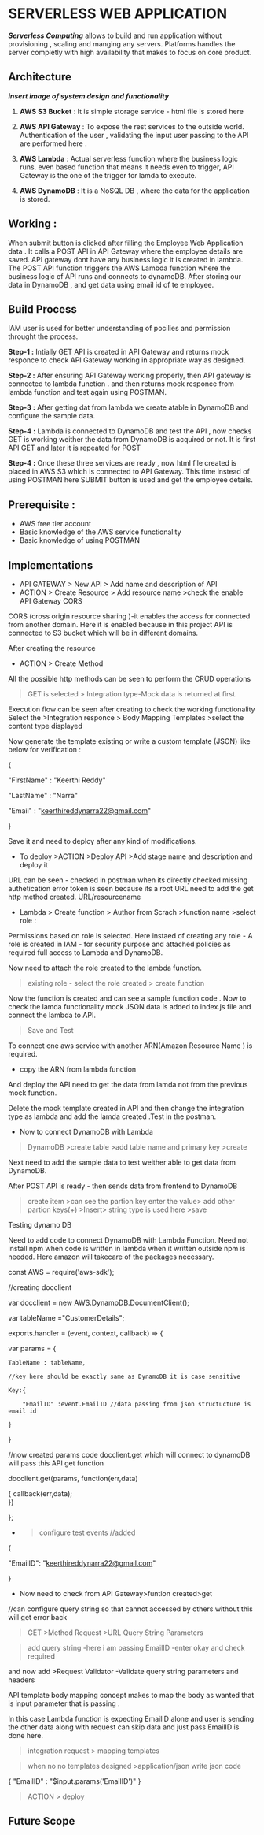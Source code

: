 # SERVERLESS WEB APPLICATION 

***Serverless Computing*** allows to build and run application without provisioning , scaling and manging any servers.
Platforms handles the server completly with high availability that makes to focus on core product.

## Architecture

***insert image of system design and functionality***

1. **AWS S3 Bucket**   : It is simple storage service - html file is stored here  

2. **AWS API Gateway** : To expose the rest services to the outside world.
Authentication of the user , validating the input user passing to the API are performed here .

3. **AWS Lambda**	   : Actual serverless function where the business logic runs.
even based function that means it needs even to trigger, API Gateway is the one of the trigger for lamda to execute. 

4. **AWS DynamoDB**		: It is a NoSQL DB , where the data for the application is stored. 

## Working : 
When submit button is clicked after filling the Employee Web Application data .
It calls a POST API in API Gateway where the employee details are saved.
API gateway dont have any business logic it is created in lambda.
The POST API function triggers the AWS Lambda function where the business logic of API runs and connects to dynamoDB.
After storing our data in DynamoDB , and get data using email id of te employee.

## Build Process 
IAM user is used for better understanding of pocilies and permission throught the process.

**Step-1 :** Intially GET API is created in API Gateway and returns mock responce to check API Gateway working in appropriate way as designed.

**Step-2 :** After ensuring  API Gateway working properly, then API gateway is connected to lambda function . 
and then returns mock responce from lambda function and test again using POSTMAN.
 
**Step-3 :** After getting dat from lambda we create atable in DynamoDB and configure the sample data.

**Step-4 :** Lambda is connected to DynamoDB and test the API , now checks GET is working weither the data from DynamoDB is acquired or not. 
It is first API GET and later it is repeated for POST 

**Step-4 :** Once these three services are ready , now html file created is placed in AWS S3 which is connected to API Gateway.
This time instead of using POSTMAN here SUBMIT button is used and get the employee details. 

## Prerequisite : 

- AWS free tier account 
- Basic knowledge of the AWS service functionality 
- Basic knowledge of using POSTMAN 

## Implementations 

- API GATEWAY > New API > Add name and description of API 
- ACTION > Create Resource > Add resource name >check the enable API Gateway CORS

CORS (cross origin resource sharing )-it enables the access for connected from another domain.
Here it is enabled because in this project API is connected to S3 bucket which will be in different domains. 

After creating the resource 
- ACTION > Create Method 

All the possible http methods can be seen to perform the CRUD operations

>GET is selected > Integration type-Mock data is returned at first. 

Execution flow can be seen after creating to check the working functionality 
Select the >Integration responce > Body Mapping Templates >select the content type displayed 

Now generate the template existing or write a custom template (JSON) like below for verification :

{

"FirstName" : "Keerthi Reddy"

"LastName"  : "Narra"

"Email"     : "keerthireddynarra22@gmail.com"

}

Save it and need to deploy after any kind of modifications.

- To deploy >ACTION >Deploy API >Add stage name and description and deploy it 

URL can be seen - checked in postman when its directly checked missing authetication error token is seen because its a root URL need to add the get http method created.
URL/resourcename

- Lambda > Create function > Author from Scrach >function name >select role : 

Permissions based on role is selected.
Here instaed of creating any role - A role is created  in  IAM - for security purpose and attached policies as required full access to Lambda and DynamoDB. 

Now need to attach the role created to the lambda function.

> existing role - select the role created > create function 

Now the function is created and can see a sample function code . 
Now to check the lamda functionality mock JSON data is added to index.js file and connect the lambda to API. 

> Save and Test 

To connect one aws service with another ARN(Amazon Resource Name ) is required.
- copy the ARN from lambda function 

And deploy the API need to get the data from lamda not from the previous mock function. 

Delete the mock template created in API and then change the integration type as lambda and add the lamda created .Test in the postman. 



- Now to connect DynamoDB with Lambda 
>DynamoDB >create table >add table name and primary key >create 

Next need to add the sample data to test weither able to get data from DynamoDB.

After POST API is ready - then sends data from frontend to DynamoDB 

>create item >can see the partion key enter the value>
add other partion keys(+) >Insert> string type is used here >save 

Testing dynamo DB 

Need to add code to connect DynamoDB with Lambda Function. Need not install npm when code is written in lambda when it written outside npm is needed. Here amazon will takecare of the packages necessary. 

const AWS = require('aws-sdk'); 

//creating docclient

var docclient = new AWS.DynamoDB.DocumentClient();

var tableName ="CustomerDetails";

exports.handler =  (event, context, callback) => {

var params = {

    TableName : tableName,

    //key here should be exactly same as DynamoDB it is case sensitive

    Key:{

        "EmailID" :event.EmailID //data passing from json structucture is email id 

    }
}

//now created params  code docclient.get which will connect to dynamoDB will pass this API get function 

docclient.get(params, function(err,data)

{
     callback(err,data);  
})
   
 };

- >configure test events 
//added 

{
    
  "EmailID": "keerthireddynarra22@gmail.com"
  
}

- Now need to check from API Gateway>funtion created>get  

//can configure query string so that cannot accessed by others without this will get error back 

>GET >Method Request >URL Query String Parameters 

>add query string -here i am passing EmailID -enter okay and check required 

and now add  >Request Validator -Validate query string parameters and headers 

API template body mapping concept makes to map the body as wanted that is input parameter that is passing .

In this case Lambda function is expecting EmailID alone and user is sending the other data along with request can skip data and just pass EmailID is done here. 

>integration request  > mapping templates 

>when no no templates designed >application/json write json code

{
"EmailID" : "$input.params('EmailID')"
}

 >ACTION > deploy


 








## Future Scope


